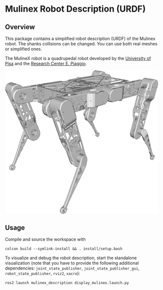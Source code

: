 # Mulinex Robot Description (URDF)

## Overview
This package contains a simplified robot description (URDF) of the Mulinex robot.
The shanks collisions can be changed. You can use both real meshes or simplified ones.

The MulineX robot is a quadrupedal robot developed by the [University of Pisa](https://www.unipi.it/) and the [Research Center E. Piaggio](https://www.centropiaggio.unipi.it/).

![Mulinex Robot Description](img/mulinex_rviz.png)

## Usage
Compile and source the workspace with
```shell
colcon build --symlink-install && . install/setup.bash
```

To visualize and debug the robot description, start the standalone visualization (note that you have to provide the following additional dependencies: `joint_state_publisher`, `joint_state_publisher_gui`, `robot_state_publisher`, `rviz2`, `xacro`):
```shell
ros2 launch mulinex_description display_mulinex.launch.py
```